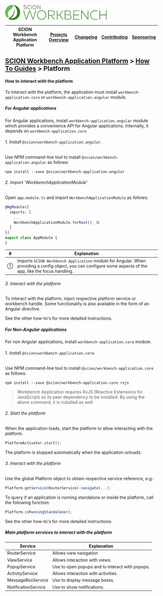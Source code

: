 <a href="/docs/site/application-platform/README.md"><img src="/resources/branding/scion-workbench-banner.svg" height="50" alt="SCION Workbench Application Platform"></a>

| SCION Workbench Application Platform | [Projects Overview][menu-projects-overview] | [Changelog][menu-changelog] | [Contributing][menu-contributing] | [Sponsoring][menu-sponsoring] |  
| --- | --- | --- | --- | --- |

## [SCION Workbench Application Platform][menu-home] > [How To Guides][menu-how-to] > Platform

#### How to interact with the platform

To interact with the platform, the application must install `workbench-application.core` or `workbench-application.angular` module.

##### For Angular applications
For Angular applications, install `workbench-application.angular` module which provides a convenience API for Angular applications. Internally, it depends on `workbench-application.core`

###### 1. Install `@scion/workbench-application.angular`.

Use NPM command-line tool to install `@scion/workbench-application.angular` as follows:

```
npm install --save @scion/workbench-application.angular
```

###### 2. Import 'WorkbenchApplicationModule'

Open `app.module.ts` and import `WorkbenchApplicationModule` as follows:

```typescript
@NgModule({
  imports: [
    ...
    WorkbenchApplicationModule.forRoot(), ➀
  ]
})
export class AppModule {
}
```

|#|Explanation|
|-|-|
|➀|Imports `SCION Workbench Application` module for Angular. When providing a config object, you can configure some aspects of the app, like the focus handling.

###### 3. Interact with the platform
To interact with the platform, inject respective platform service or workbench handle. Some functionality is also available in the form of an Angular directive.

See the other how-to's for more detailed instructions.

##### For Non-Angular applications
For non Angular applications, install `workbench-application.core` module. 

###### 1. Install `@scion/workbench-application.core`.

Use NPM command-line tool to install `@scion/workbench-application.core` as follows:

```
npm install --save @scion/workbench-application.core rxjs
```
> Workbench Application requires RxJS (Reactive Extensions for JavaScript) as its peer dependency to be installed. By using the above command, it is installed as well.

###### 2. Start the platform

When the application loads, start the platform to allow interacting with the platform.

```typescript
PlatformActivator.start();
```

The platform is stopped automatically when the application unloads.

###### 3. Interact with the platform

Use the global Platform object to obtain respective service reference, e.g.:

```typescript 
Platform.getService(RouterService).navigate(...);
```

To query if an application is running standalone or inside the platform, call the following function:

```typescript 
Platform.isRunningStandalone();
```

See the other how-to's for more detailed instructions.

##### Main platform services to interact with the platform

|Service|Explanation|
|-|-|
|RouterService|Allows view navigation|
|ViewService|Allows interaction with views.|
|PopupService|Use to open popups and to interact with popups.|
|ActivityService|Allows interaction with activities.|
|MessageBoxService|Use to display message boxes.|
|NotificationService|Use to show notifications.|

[menu-how-to]: /docs/site/application-platform/howto/how-to.md

[menu-home]: /docs/site/application-platform/README.md
[menu-projects-overview]: https://github.com/SchweizerischeBundesbahnen/scion-workbench/blob/master/docs/site/projects-overview.md
[menu-changelog]: https://github.com/SchweizerischeBundesbahnen/scion-workbench/blob/master/docs/site/changelog/changelog.md
[menu-contributing]: https://github.com/SchweizerischeBundesbahnen/scion-workbench/blob/master/CONTRIBUTING.md
[menu-sponsoring]: https://github.com/SchweizerischeBundesbahnen/scion-workbench/blob/master/docs/site/sponsoring.md
